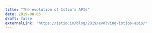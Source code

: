 ```yaml
---
title: "The evolution of Istio's APIs"
date: 2019-08-05
draft: false
externalLink: "https://istio.io/blog/2019/evolving-istios-apis/"
---
```

